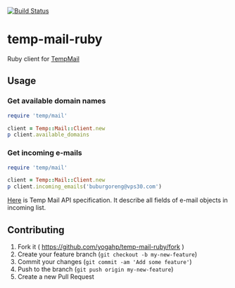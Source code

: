 [![Build Status](https://travis-ci.org/yogahp/temp-mail-ruby.svg?branch=master)](https://travis-ci.org/yogahp/temp-mail-ruby)

# temp-mail-ruby

Ruby client for [TempMail](https://temp-mail.org)

## Usage

### Get available domain names

```ruby
require 'temp/mail'

client = Temp::Mail::Client.new
p client.available_domains
```

### Get incoming e-mails

```ruby
require 'temp/mail'

client = Temp::Mail::Client.new
p client.incoming_emails('buburgoreng@vps30.com')
```

[Here](https://temp-mail.org/en/api/) is Temp Mail API specification. It describe all fields of e-mail objects in incoming list.

## Contributing

1. Fork it ( https://github.com/yogahp/temp-mail-ruby/fork )
2. Create your feature branch (`git checkout -b my-new-feature`)
3. Commit your changes (`git commit -am 'Add some feature'`)
4. Push to the branch (`git push origin my-new-feature`)
5. Create a new Pull Request
